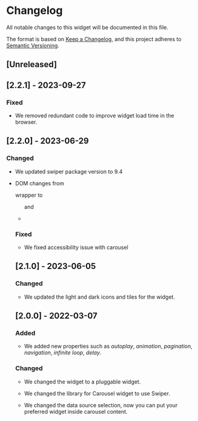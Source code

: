 # Changelog

All notable changes to this widget will be documented in this file.

The format is based on [Keep a Changelog](https://keepachangelog.com/en/1.0.0/), and this project adheres to [Semantic Versioning](https://semver.org/spec/v2.0.0.html).

## [Unreleased]

## [2.2.1] - 2023-09-27

### Fixed

- We removed redundant code to improve widget load time in the browser.

## [2.2.0] - 2023-06-29

### Changed

- We updated swiper package version to 9.4

- DOM changes from <div> wrapper to <ul> and <li>

### Fixed

- We fixed accessibility issue with carousel

## [2.1.0] - 2023-06-05

### Changed

- We updated the light and dark icons and tiles for the widget.

## [2.0.0] - 2022-03-07

### Added

- We added new properties such as _autoplay_, _animation_, _pagination_, _navigation_, _infinite loop_, _delay_.

### Changed

- We changed the widget to a pluggable widget.

- We changed the library for Carousel widget to use Swiper.

- We changed the data source selection, now you can put your preferred widget inside carousel content.
